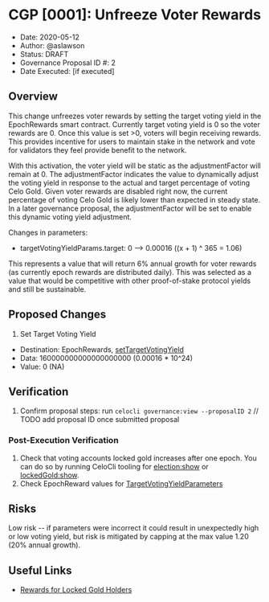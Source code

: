 # CGP [0001]: Unfreeze Voter Rewards

- Date: 2020-05-12
- Author: @aslawson
- Status: DRAFT
- Governance Proposal ID #: 2
- Date Executed: [if executed]

## Overview

This change unfreezes voter rewards by setting the target voting yield in the EpochRewards smart contract. Currently target voting yield is 0 so the voter rewards are 0.  Once this value is set >0, voters will begin receiving rewards.  This provides incentive for users to maintain stake in the network and vote for validators they feel provide benefit to the network.

With this activation, the voter yield will be static as the adjustmentFactor will remain at 0.  The adjustmentFactor indicates the value to dynamically adjust the voting yield in response to the actual and target percentage of voting Celo Gold.  Given voter rewards are disabled right now, the current percentage of voting Celo Gold is likely lower than expected in steady state. In a later governance proposal, the adjustmentFactor will be set to enable this dynamic voting yield adjustment.  

Changes in parameters:

- targetVotingYieldParams.target: 0 --> 0.00016 ((x + 1) ^ 365 = 1.06)

This represents a value that will return 6% annual growth for voter rewards (as currently epoch rewards are distributed daily).  This was selected as a value that would be competitive with other proof-of-stake protocol yields and still be sustainable.

## Proposed Changes

1. Set Target Voting Yield
  - Destination: EpochRewards, [setTargetVotingYield](https://github.com/celo-org/celo-monorepo/blob/de09a44f5ea2c2116506a6b3d05dcaaef92d4fad/packages/protocol/contracts/governance/EpochRewards.sol#L271)
  - Data: 160000000000000000000 (0.00016 * 10^24)
  - Value: 0 (NA)

## Verification

1. Confirm proposal steps: run `celocli governance:view --proposalID 2` // TODO add proposal ID once submitted proposal

### Post-Execution Verification

1. Check that voting accounts locked gold increases after one epoch.  You can do so by running CeloCli tooling for [election:show](https://docs.celo.org/command-line-interface/election#show) or [lockedGold:show](https://docs.celo.org/command-line-interface/lockedgold#show_).
2. Check EpochReward values for [TargetVotingYieldParameters](https://github.com/celo-org/celo-monorepo/blob/de09a44f5ea2c2116506a6b3d05dcaaef92d4fad/packages/protocol/contracts/governance/EpochRewards.sol#L52)

## Risks

Low risk -- if parameters were incorrect it could result in unexpectedly high or low voting yield, but risk is mitigated by capping at the max value 1.20 (20% annual growth).

## Useful Links

- [Rewards for Locked Gold Holders](https://docs.celo.org/celo-codebase/protocol/proof-of-stake/epoch-rewards/locked-gold-rewards)
